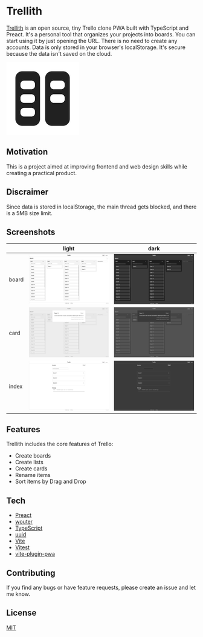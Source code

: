 # Trellith

[Trellith](https://trellith.vercel.app/) is an open source, tiny Trello clone PWA built with TypeScript and Preact. It's a personal tool that organizes your projects into boards. You can start using it by just opening the URL. There is no need to create any accounts. Data is only stored in your browser's localStorage. It's secure because the data isn't saved on the cloud.

![trellith-logo](public/pwa-192x192.png)

## Motivation

This is a project aimed at improving frontend and web design skills while creating a practical product.

## Discraimer

Since data is stored in localStorage, the main thread gets blocked, and there is a 5MB size limit.

## Screenshots

||light|dark|
| - | - | - |
|board|![board-light](screenshots/trellith-board-light.png)|![board-dark](screenshots/trellith-board-dark.png)|
|card |![card-light](screenshots/trellith-card-light.png)|![card-dark](screenshots/trellith-card-dark.png)|
|index|![index-light](screenshots/trellith-index-light.png)|![index-dark](screenshots/trellith-index-dark.png)|

## Features

Trellith includes the core features of Trello:

- Create boards
- Create lists
- Create cards
- Rename items
- Sort items by Drag and Drop

## Tech

- [Preact](https://preactjs.com/)
- [wouter](https://github.com/molefrog/wouter)
- [TypeScript](https://www.typescriptlang.org/)
- [uuid](https://github.com/uuidjs/uuid)
- [Vite](https://vitejs.dev/)
- [Vitest](https://vitest.dev/)
- [vite-plugin-pwa](https://vite-pwa-org.netlify.app/)

## Contributing

If you find any bugs or have feature requests, please create an issue and let me know.

## License

[MIT](./LICENSE)
